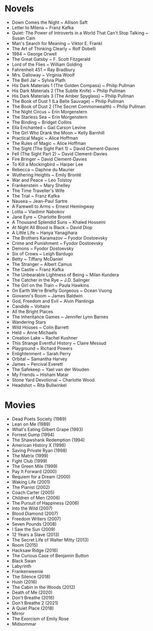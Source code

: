 # Novels
- Down Comes the Night ~ Allison Saft
- Letter to Milena ~ Franz Kafka
- Quiet: The Power of Introverts in a World That Can't Stop Talking ~ Susan Cain
- Man's Search for Meaning ~ Viktor E. Frankl
- The Art of Thinking Clearly ~ Rolf Dobelli
- 1984 ~ George Orwell
- The Great Gatsby ~ F. Scott Fitzgerald
- Lord of the Flies ~ William Golding
- Fahrenheit 451 ~ Ray Bradbury
- Mrs. Dalloway ~ Virginia Woolf
- The Bell Jar ~ Sylvia Plath
- His Dark Materials 1 (The Golden Compass) ~ Philip Pullman
- His Dark Materials 2 (The Subtle Knife) ~ Philip Pullman
- His Dark Materials 3 (The Amber Spyglass) ~ Philip Pullman
- The Book of Dust 1 (La Belle Sauvage) ~ Philip Pullman
- The Book of Dust 2 (The Secret Commonwealth) ~ Philip Pullman
- The Night Circus ~ Erin Morgenstern
- The Starless Sea ~ Erin Morgenstern
- The Binding ~ Bridget Collins
- Ella Enchanted ~ Gail Carson Levine
- The Girl Who Drank the Moon ~ Kelly Barnhill
- Practical Magic ~ Alice Hoffman
- The Rules of Magic ~ Alice Hoffman
- The Sight (The Sight Part 1) ~ David Clement-Davies
- Fell (The Sight Part 2) ~ David Clement-Davies
- Fire Bringer ~ David Clement-Davies
- To Kill a Mockingbird ~ Harper Lee
- Rebecca ~ Daphne du Maurier
- Wuthering Heights ~ Emily Brontë
- War and Peace ~ Leo Tolstoy
- Frankenstein ~ Mary Shelley
- The Time Traveller's Wife
- The Trial ~ Franz Kafka
- Nausea ~ Jean-Paul Sartre
- A Farewell to Arms ~ Ernest Hemingway
- Lolita ~ Vladimir Nabokov
- Jane Eyre ~ Charlotte Brontë
- A Thousand Splendid Suns ~ Khaled Hosseini
- At Night All Blood is Black ~ David Diop
- A Little Life ~ Hanya Yanagihara
- The Brothers Karamazov ~ Fyodor Dostoevsky
- Crime and Punishment ~ Fyodor Dostoevsky
- Demons ~ Fyodor Dostoevsky
- Six of Crows ~ Leigh Bardugo
- Betty ~ Tiffany McDaniel
- The Stranger ~ Albert Camus
- The Castle ~ Franz Kafka
- The Unbearable Lightness of Being ~ Milan Kundera
- The Catcher in the Rye ~ J.D. Salinger
- The Girl on the Train ~ Paula Hawkins
- On Earth We're Briefly Gorgeous ~ Ocean Vuong
- Giovanni's Room ~ James Baldwin
- God, Freedom and Evil ~ Alvin Plantinga
- Candide ~ Voltaire
- All the Bright Places
- The Inheritance Games ~ Jennifer Lynn Barnes
- Wandering Stars
- Wild Houses ~ Colin Barrett
- Held ~ Anne Michaels
- Creation Lake ~ Rachel Kushner
- This Strange Eventful History ~ Claire Messud
- Playground ~ Richard Powers
- Enlightenment ~ Sarah Perry
- Orbital ~ Samantha Harvey
- James ~ Percival Everett
- The Safekeep ~ Yael van der Wouden
- My Friends ~ Hisham Matar
- Stone Yard Devotional ~ Charlotte Wood
- Headshot ~ Rita Bullwinkel
# Movies
- Dead Poets Society (1989)
- Lean on Me (1989)
- What's Eating Gilbert Grape (1993)
- Forrest Gump (1994)
- The Shawshank Redemption (1994)
- American History X (1998)
- Saving Private Ryan (1998)
- The Matrix (1999)
- Fight Club (1999)
- The Green Mile (1999)
- Pay It Forward (2000)
- Requiem for a Dream (2000)
- Waking Life (2001)
- The Pianist (2002)
- Coach Carter (2005)
- Children of Men (2006)
- The Pursuit of Happiness (2006)
- Into the Wild (2007)
- Blood Diamond (2007)
- Freedom Writers (2007)
- Seven Pounds (2008)
- I Saw the Sun (2009)
- 12 Years a Slave (2013)
- The Secret Life of Walter Mitty (2013)
- Room (2015)
- Hacksaw Ridge (2016)
- The Curious Case of Benjamin Button
- Black Swan
- Labyrinth
- Frankenweenie
- The Silence (2018)
- Hush (2016)
- The Cabin in the Woods (2012)
- Death of Me (2020)
- Don't Breathe (2016)
- Don't Breathe 2 (2021)
- A Quiet Place (2018)
- Mirror
- The Exorcism of Emily Rose
- Midsommar